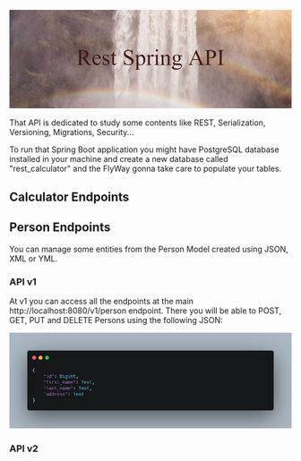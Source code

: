 ![Person Model JSON](src/main/resources/static/assets/img/banner.png)

That API is dedicated to study some contents like REST, Serialization, Versioning, Migrations, Security...

To run that Spring Boot application you might have PostgreSQL database installed in your machine and create a new database called "rest_calculator" and the FlyWay gonna take care to populate your tables.

## Calculator Endpoints

## Person Endpoints
You can manage some entities from the Person Model created using JSON, XML or YML.



### API v1
At v1 you can access all the endpoints at the main http://localhost:8080/v1/person endpoint.
There you will be able to POST, GET, PUT and DELETE Persons using the following JSON:

![Person Model JSON](src/main/resources/static/assets/img/personModel_v1.png)

### API v2